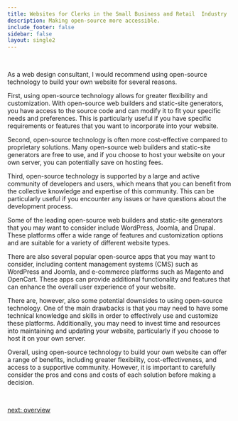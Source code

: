 ```yaml
---
title: Websites for Clerks in the Small Business and Retail  Industry
description: Making open-source more accessible.
include_footer: false
sidebar: false
layout: single2
---
```


<br>
<p>
As a web design consultant, I would recommend using open-source technology to build your own website for several reasons.

First, using open-source technology allows for greater flexibility and customization. With open-source web builders and static-site generators, you have access to the source code and can modify it to fit your specific needs and preferences. This is particularly useful if you have specific requirements or features that you want to incorporate into your website.

Second, open-source technology is often more cost-effective compared to proprietary solutions. Many open-source web builders and static-site generators are free to use, and if you choose to host your website on your own server, you can potentially save on hosting fees.

Third, open-source technology is supported by a large and active community of developers and users, which means that you can benefit from the collective knowledge and expertise of this community. This can be particularly useful if you encounter any issues or have questions about the development process.

Some of the leading open-source web builders and static-site generators that you may want to consider include WordPress, Joomla, and Drupal. These platforms offer a wide range of features and customization options and are suitable for a variety of different website types.

There are also several popular open-source apps that you may want to consider, including content management systems (CMS) such as WordPress and Joomla, and e-commerce platforms such as Magento and OpenCart. These apps can provide additional functionality and features that can enhance the overall user experience of your website.

There are, however, also some potential downsides to using open-source technology. One of the main drawbacks is that you may need to have some technical knowledge and skills in order to effectively use and customize these platforms. Additionally, you may need to invest time and resources into maintaining and updating your website, particularly if you choose to host it on your own server.

Overall, using open-source technology to build your own website can offer a range of benefits, including greater flexibility, cost-effectiveness, and access to a supportive community. However, it is important to carefully consider the pros and cons and costs of each solution before making a decision.

<br>

<a href="https://workdojos.com/clerk/overview">next: overview</a>
<br>
<br>
</p>
